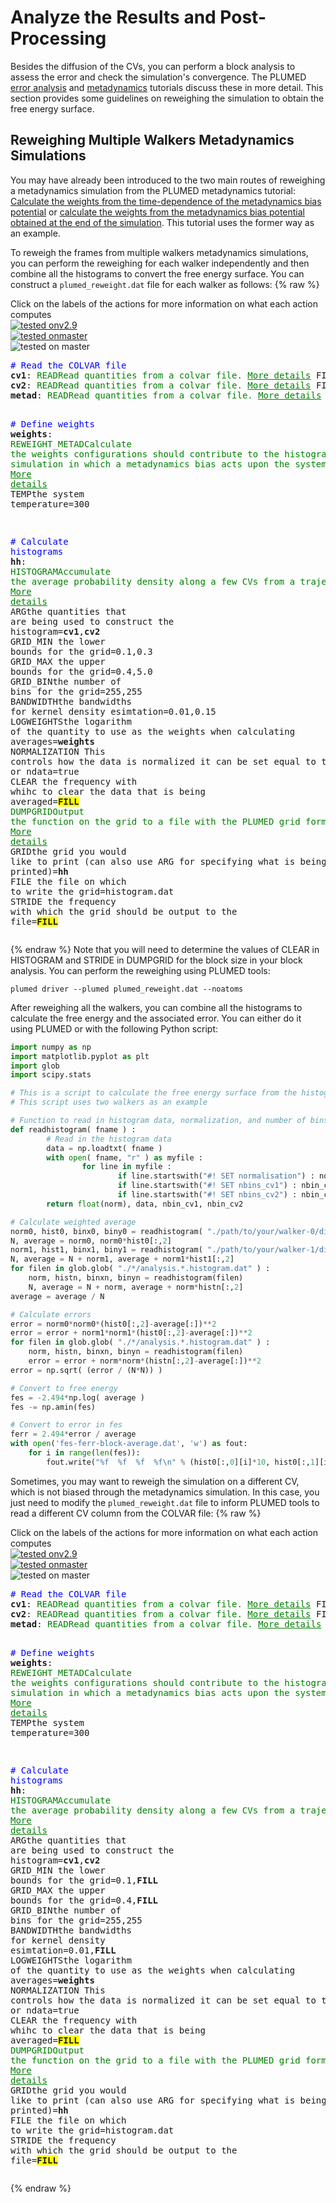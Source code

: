 # Analyze the Results and Post-Processing

Besides the diffusion of the CVs, you can perform a block analysis to assess the error and check the simulation's convergence. The PLUMED [error analysis](https://www.plumed-tutorials.org/lessons/21/002/data/NAVIGATION.html) and [metadynamics](https://www.plumed-tutorials.org/lessons/21/004/data/NAVIGATION.html) tutorials discuss these in more detail. This section provides some guidelines on reweighing the simulation to obtain the free energy surface.

## Reweighing Multiple Walkers Metadynamics Simulations

You may have already been introduced to the two main routes of reweighing a metadynamics simulation from the PLUMED metadynamics tutorial: [Calculate the weights from the time-dependence of the metadynamics bias potential](https://pubs.acs.org/doi/10.1021/jp504920s) or [calculate the weights from the metadynamics bias potential obtained at the end of the simulation](https://pubs.acs.org/doi/full/10.1021/ct3002464). This tutorial uses the former way as an example.

To reweigh the frames from multiple walkers metadynamics simulations, you can perform the reweighing for each walker independently and then combine all the histograms to convert the free energy surface. You can construct a `plumed_reweight.dat` file for each walker as follows:
{% raw %}
<div class="plumedpreheader">
<div class="headerInfo" id="value_details_data/./solutions/walker-0/plumed_reweight.dat"> Click on the labels of the actions for more information on what each action computes </div>
<div class="containerBadge">
<div class="headerBadge"><a href="plumed_reweight.dat.plumed.stderr"><img src="https://img.shields.io/badge/v2.9-passing-green.svg" alt="tested onv2.9" /></a></div>
<div class="headerBadge"><a href="plumed_reweight.dat.plumed_master.stderr"><img src="https://img.shields.io/badge/master-failed-red.svg" alt="tested onmaster" /></a></div>
<div class="headerBadge"><img class="toggler" src="https://img.shields.io/badge/master-incomplete-yellow.svg" alt="tested on master" onmouseup='toggleDisplay("data/./solutions/walker-0/plumed_reweight.dat")' onmousedown='toggleDisplay("data/./solutions/walker-0/plumed_reweight.dat")'/></div>
</div>
</div>
<div id="data/./solutions/walker-0/plumed_reweight.dat_short">
<pre class="plumedlisting">
<span style="color:blue" class="comment"># Read the COLVAR file</span>
<b name="data/./solutions/walker-0/plumed_reweight.datcv1" onclick='showPath("data/./solutions/walker-0/plumed_reweight.dat","data/./solutions/walker-0/plumed_reweight.datcv1","data/./solutions/walker-0/plumed_reweight.datcv1","brown")'>cv1</b>: <span class="plumedtooltip" style="color:green">READ<span class="right">Read quantities from a colvar file. <a href="https://www.plumed.org/doc-master/user-doc/html/READ" style="color:green">More details</a><i></i></span></span> <span class="plumedtooltip">FILE<span class="right">the name of the file from which to read these quantities<i></i></span></span>=COLVAR <span class="plumedtooltip">IGNORE_TIME<span class="right"> ignore the time in the colvar file<i></i></span></span> <span class="plumedtooltip">VALUES<span class="right">the values to read from the file<i></i></span></span>=cv1
<span style="display:none;" id="data/./solutions/walker-0/plumed_reweight.datcv1">The READ action with label <b>cv1</b> calculates the following quantities:<table  align="center" frame="void" width="95%" cellpadding="5%"><tr><td width="5%"><b> Quantity </b>  </td><td><b> Description </b> </td></tr><tr><td width="5%">cv1..#!custom</td><td>the names of the output components for this action depend on the actions input file see the example inputs below for details</td></tr></table></span><b name="data/./solutions/walker-0/plumed_reweight.datcv2" onclick='showPath("data/./solutions/walker-0/plumed_reweight.dat","data/./solutions/walker-0/plumed_reweight.datcv2","data/./solutions/walker-0/plumed_reweight.datcv2","brown")'>cv2</b>: <span class="plumedtooltip" style="color:green">READ<span class="right">Read quantities from a colvar file. <a href="https://www.plumed.org/doc-master/user-doc/html/READ" style="color:green">More details</a><i></i></span></span> <span class="plumedtooltip">FILE<span class="right">the name of the file from which to read these quantities<i></i></span></span>=COLVAR <span class="plumedtooltip">IGNORE_TIME<span class="right"> ignore the time in the colvar file<i></i></span></span> <span class="plumedtooltip">VALUES<span class="right">the values to read from the file<i></i></span></span>=cv2
<span style="display:none;" id="data/./solutions/walker-0/plumed_reweight.datcv2">The READ action with label <b>cv2</b> calculates the following quantities:<table  align="center" frame="void" width="95%" cellpadding="5%"><tr><td width="5%"><b> Quantity </b>  </td><td><b> Description </b> </td></tr><tr><td width="5%">cv2..#!custom</td><td>the names of the output components for this action depend on the actions input file see the example inputs below for details</td></tr></table></span><b name="data/./solutions/walker-0/plumed_reweight.datmetad" onclick='showPath("data/./solutions/walker-0/plumed_reweight.dat","data/./solutions/walker-0/plumed_reweight.datmetad","data/./solutions/walker-0/plumed_reweight.datmetad","brown")'>metad</b>: <span class="plumedtooltip" style="color:green">READ<span class="right">Read quantities from a colvar file. <a href="https://www.plumed.org/doc-master/user-doc/html/READ" style="color:green">More details</a><i></i></span></span> <span class="plumedtooltip">FILE<span class="right">the name of the file from which to read these quantities<i></i></span></span>=COLVAR <span class="plumedtooltip">IGNORE_TIME<span class="right"> ignore the time in the colvar file<i></i></span></span> <span class="plumedtooltip">VALUES<span class="right">the values to read from the file<i></i></span></span>=metad.rbias

<span style="color:blue" class="comment"># Define weights</span>
<span style="display:none;" id="data/./solutions/walker-0/plumed_reweight.datmetad">The READ action with label <b>metad</b> calculates the following quantities:<table  align="center" frame="void" width="95%" cellpadding="5%"><tr><td width="5%"><b> Quantity </b>  </td><td><b> Description </b> </td></tr><tr><td width="5%">metad..#!custom</td><td>the names of the output components for this action depend on the actions input file see the example inputs below for details</td></tr></table></span><b name="data/./solutions/walker-0/plumed_reweight.datweights" onclick='showPath("data/./solutions/walker-0/plumed_reweight.dat","data/./solutions/walker-0/plumed_reweight.datweights","data/./solutions/walker-0/plumed_reweight.datweights","brown")'>weights</b>: <span class="plumedtooltip" style="color:green">REWEIGHT_METAD<span class="right">Calculate the weights configurations should contribute to the histogram in a simulation in which a metadynamics bias acts upon the system. <a href="https://www.plumed.org/doc-master/user-doc/html/REWEIGHT_METAD" style="color:green">More details</a><i></i></span></span> <span class="plumedtooltip">TEMP<span class="right">the system temperature<i></i></span></span>=300

<span style="color:blue" class="comment"># Calculate histograms</span>
<span style="display:none;" id="data/./solutions/walker-0/plumed_reweight.datweights">The REWEIGHT_METAD action with label <b>weights</b> calculates the following quantities:<table  align="center" frame="void" width="95%" cellpadding="5%"><tr><td width="5%"><b> Quantity </b>  </td><td><b> Description </b> </td></tr><tr><td width="5%">weights.value</td><td>the weight to use for this frame to negate the effect the metadynamics bias</td></tr></table></span><b name="data/./solutions/walker-0/plumed_reweight.dathh" onclick='showPath("data/./solutions/walker-0/plumed_reweight.dat","data/./solutions/walker-0/plumed_reweight.dathh","data/./solutions/walker-0/plumed_reweight.dathh","brown")'>hh</b>: <span class="plumedtooltip" style="color:green">HISTOGRAM<span class="right">Accumulate the average probability density along a few CVs from a trajectory. <a href="https://www.plumed.org/doc-master/user-doc/html/HISTOGRAM" style="color:green">More details</a><i></i></span></span> <span class="plumedtooltip">ARG<span class="right">the quantities that are being used to construct the histogram<i></i></span></span>=<b name="data/./solutions/walker-0/plumed_reweight.datcv1">cv1</b>,<b name="data/./solutions/walker-0/plumed_reweight.datcv2">cv2</b> <span class="plumedtooltip">GRID_MIN<span class="right"> the lower bounds for the grid<i></i></span></span>=0.1,0.3 <span class="plumedtooltip">GRID_MAX<span class="right"> the upper bounds for the grid<i></i></span></span>=0.4,5.0 <span class="plumedtooltip">GRID_BIN<span class="right">the number of bins for the grid<i></i></span></span>=255,255 <span class="plumedtooltip">BANDWIDTH<span class="right">the bandwidths for kernel density esimtation<i></i></span></span>=0.01,0.15 <span class="plumedtooltip">LOGWEIGHTS<span class="right">the logarithm of the quantity to use as the weights when calculating averages<i></i></span></span>=<b name="data/./solutions/walker-0/plumed_reweight.datweights">weights</b> <span class="plumedtooltip">NORMALIZATION<span class="right"> This controls how the data is normalized it can be set equal to true, false or ndata<i></i></span></span>=true <span class="plumedtooltip">CLEAR<span class="right"> the frequency with whihc to clear the data that is being averaged<i></i></span></span>=<span style="background-color:yellow">__FILL__</span>
<span style="display:none;" id="data/./solutions/walker-0/plumed_reweight.dathh">The HISTOGRAM action with label <b>hh</b> calculates the following quantities:<table  align="center" frame="void" width="95%" cellpadding="5%"><tr><td width="5%"><b> Quantity </b>  </td><td><b> Description </b> </td></tr><tr><td width="5%">hh.value</td><td>the estimate of the histogram as a function of the argument that was obtained</td></tr></table></span><span class="plumedtooltip" style="color:green">DUMPGRID<span class="right">Output the function on the grid to a file with the PLUMED grid format. <a href="https://www.plumed.org/doc-master/user-doc/html/DUMPGRID" style="color:green">More details</a><i></i></span></span> <span class="plumedtooltip">GRID<span class="right">the grid you would like to print (can also use ARG for specifying what is being printed)<i></i></span></span>=<b name="data/./solutions/walker-0/plumed_reweight.dathh">hh</b> <span class="plumedtooltip">FILE<span class="right"> the file on which to write the grid<i></i></span></span>=histogram.dat <span class="plumedtooltip">STRIDE<span class="right"> the frequency with which the grid should be output to the file<i></i></span></span>=<span style="background-color:yellow">__FILL__</span>
</pre></div>
<div style="display:none;" id="data/./solutions/walker-0/plumed_reweight.dat_long"><pre class="plumedlisting">
<span style="color:blue" class="comment"># Read the COLVAR file</span>
<b name="data/./solutions/walker-0/plumed_reweight.dat_solcv1" onclick='showPath("data/./solutions/walker-0/plumed_reweight.dat","data/./solutions/walker-0/plumed_reweight.dat_solcv1","data/./solutions/walker-0/plumed_reweight.dat_solcv1","brown")'>cv1</b>: <span class="plumedtooltip" style="color:green">READ<span class="right">Read quantities from a colvar file. <a href="https://www.plumed.org/doc-master/user-doc/html/READ" style="color:green">More details</a><i></i></span></span> <span class="plumedtooltip">FILE<span class="right">the name of the file from which to read these quantities<i></i></span></span>=COLVAR <span class="plumedtooltip">IGNORE_TIME<span class="right"> ignore the time in the colvar file<i></i></span></span> <span class="plumedtooltip">VALUES<span class="right">the values to read from the file<i></i></span></span>=cv1
<span style="display:none;" id="data/./solutions/walker-0/plumed_reweight.dat_solcv1">The READ action with label <b>cv1</b> calculates the following quantities:<table  align="center" frame="void" width="95%" cellpadding="5%"><tr><td width="5%"><b> Quantity </b>  </td><td><b> Description </b> </td></tr><tr><td width="5%">cv1..#!custom</td><td>the names of the output components for this action depend on the actions input file see the example inputs below for details</td></tr></table></span><b name="data/./solutions/walker-0/plumed_reweight.dat_solcv2" onclick='showPath("data/./solutions/walker-0/plumed_reweight.dat","data/./solutions/walker-0/plumed_reweight.dat_solcv2","data/./solutions/walker-0/plumed_reweight.dat_solcv2","brown")'>cv2</b>: <span class="plumedtooltip" style="color:green">READ<span class="right">Read quantities from a colvar file. <a href="https://www.plumed.org/doc-master/user-doc/html/READ" style="color:green">More details</a><i></i></span></span> <span class="plumedtooltip">FILE<span class="right">the name of the file from which to read these quantities<i></i></span></span>=COLVAR <span class="plumedtooltip">IGNORE_TIME<span class="right"> ignore the time in the colvar file<i></i></span></span> <span class="plumedtooltip">VALUES<span class="right">the values to read from the file<i></i></span></span>=cv2
<span style="display:none;" id="data/./solutions/walker-0/plumed_reweight.dat_solcv2">The READ action with label <b>cv2</b> calculates the following quantities:<table  align="center" frame="void" width="95%" cellpadding="5%"><tr><td width="5%"><b> Quantity </b>  </td><td><b> Description </b> </td></tr><tr><td width="5%">cv2..#!custom</td><td>the names of the output components for this action depend on the actions input file see the example inputs below for details</td></tr></table></span><b name="data/./solutions/walker-0/plumed_reweight.dat_solmetad" onclick='showPath("data/./solutions/walker-0/plumed_reweight.dat","data/./solutions/walker-0/plumed_reweight.dat_solmetad","data/./solutions/walker-0/plumed_reweight.dat_solmetad","brown")'>metad</b>: <span class="plumedtooltip" style="color:green">READ<span class="right">Read quantities from a colvar file. <a href="https://www.plumed.org/doc-master/user-doc/html/READ" style="color:green">More details</a><i></i></span></span> <span class="plumedtooltip">FILE<span class="right">the name of the file from which to read these quantities<i></i></span></span>=COLVAR <span class="plumedtooltip">IGNORE_TIME<span class="right"> ignore the time in the colvar file<i></i></span></span> <span class="plumedtooltip">VALUES<span class="right">the values to read from the file<i></i></span></span>=metad.rbias

<span style="color:blue" class="comment"># Define weights</span>
<span style="display:none;" id="data/./solutions/walker-0/plumed_reweight.dat_solmetad">The READ action with label <b>metad</b> calculates the following quantities:<table  align="center" frame="void" width="95%" cellpadding="5%"><tr><td width="5%"><b> Quantity </b>  </td><td><b> Description </b> </td></tr><tr><td width="5%">metad..#!custom</td><td>the names of the output components for this action depend on the actions input file see the example inputs below for details</td></tr></table></span><b name="data/./solutions/walker-0/plumed_reweight.dat_solweights" onclick='showPath("data/./solutions/walker-0/plumed_reweight.dat","data/./solutions/walker-0/plumed_reweight.dat_solweights","data/./solutions/walker-0/plumed_reweight.dat_solweights","brown")'>weights</b>: <span class="plumedtooltip" style="color:green">REWEIGHT_METAD<span class="right">Calculate the weights configurations should contribute to the histogram in a simulation in which a metadynamics bias acts upon the system. <a href="https://www.plumed.org/doc-master/user-doc/html/REWEIGHT_METAD" style="color:green">More details</a><i></i></span></span> <span class="plumedtooltip">TEMP<span class="right">the system temperature<i></i></span></span>=300

<span style="color:blue" class="comment"># Calculate histograms</span>
<span style="color:blue" class="comment"># Assume the errors converge at a block size of 50 ps</span>
<span style="display:none;" id="data/./solutions/walker-0/plumed_reweight.dat_solweights">The REWEIGHT_METAD action with label <b>weights</b> calculates the following quantities:<table  align="center" frame="void" width="95%" cellpadding="5%"><tr><td width="5%"><b> Quantity </b>  </td><td><b> Description </b> </td></tr><tr><td width="5%">weights.value</td><td>the weight to use for this frame to negate the effect the metadynamics bias</td></tr></table></span><b name="data/./solutions/walker-0/plumed_reweight.dat_solhh" onclick='showPath("data/./solutions/walker-0/plumed_reweight.dat","data/./solutions/walker-0/plumed_reweight.dat_solhh","data/./solutions/walker-0/plumed_reweight.dat_solhh","brown")'>hh</b>: <span class="plumedtooltip" style="color:green">HISTOGRAM<span class="right">Accumulate the average probability density along a few CVs from a trajectory. <a href="https://www.plumed.org/doc-master/user-doc/html/HISTOGRAM" style="color:green">More details</a><i></i></span></span> <span class="plumedtooltip">ARG<span class="right">the quantities that are being used to construct the histogram<i></i></span></span>=<b name="data/./solutions/walker-0/plumed_reweight.dat_solcv1">cv1</b>,<b name="data/./solutions/walker-0/plumed_reweight.dat_solcv2">cv2</b> <span class="plumedtooltip">GRID_MIN<span class="right"> the lower bounds for the grid<i></i></span></span>=0.1,0.3 <span class="plumedtooltip">GRID_MAX<span class="right"> the upper bounds for the grid<i></i></span></span>=0.4,5.0 <span class="plumedtooltip">GRID_BIN<span class="right">the number of bins for the grid<i></i></span></span>=255,255 <span class="plumedtooltip">BANDWIDTH<span class="right">the bandwidths for kernel density esimtation<i></i></span></span>=0.01,0.15 <span class="plumedtooltip">LOGWEIGHTS<span class="right">the logarithm of the quantity to use as the weights when calculating averages<i></i></span></span>=<b name="data/./solutions/walker-0/plumed_reweight.dat_solweights">weights</b> <span class="plumedtooltip">NORMALIZATION<span class="right"> This controls how the data is normalized it can be set equal to true, false or ndata<i></i></span></span>=true <span class="plumedtooltip">CLEAR<span class="right"> the frequency with whihc to clear the data that is being averaged<i></i></span></span>=10000
<span style="display:none;" id="data/./solutions/walker-0/plumed_reweight.dat_solhh">The HISTOGRAM action with label <b>hh</b> calculates the following quantities:<table  align="center" frame="void" width="95%" cellpadding="5%"><tr><td width="5%"><b> Quantity </b>  </td><td><b> Description </b> </td></tr><tr><td width="5%">hh.value</td><td>the estimate of the histogram as a function of the argument that was obtained</td></tr></table></span><span class="plumedtooltip" style="color:green">DUMPGRID<span class="right">Output the function on the grid to a file with the PLUMED grid format. <a href="https://www.plumed.org/doc-master/user-doc/html/DUMPGRID" style="color:green">More details</a><i></i></span></span> <span class="plumedtooltip">GRID<span class="right">the grid you would like to print (can also use ARG for specifying what is being printed)<i></i></span></span>=<b name="data/./solutions/walker-0/plumed_reweight.dat_solhh">hh</b> <span class="plumedtooltip">FILE<span class="right"> the file on which to write the grid<i></i></span></span>=histogram.dat <span class="plumedtooltip">STRIDE<span class="right"> the frequency with which the grid should be output to the file<i></i></span></span>=10000
</pre></div>

 {% endraw %} 
Note that you will need to determine the values of CLEAR in HISTOGRAM and STRIDE in DUMPGRID for the block size in your block analysis. You can perform the reweighing using PLUMED tools:
```
plumed driver --plumed plumed_reweight.dat --noatoms
```

After reweighing all the walkers, you can combine all the histograms to calculate the free energy and the associated error. You can either do it using PLUMED or with the following Python script:
```python
import numpy as np
import matplotlib.pyplot as plt
import glob
import scipy.stats

# This is a script to calculate the free energy surface from the histograms obtained from multiple walkers metadynamics simulations with two collective variables (CV)
# This script uses two walkers as an example

# Function to read in histogram data, normalization, and number of bins for the two CVs
def readhistogram( fname ) :
        # Read in the histogram data
        data = np.loadtxt( fname )
        with open( fname, "r" ) as myfile :
                for line in myfile :
                        if line.startswith("#! SET normalisation") : norm = line.split()[3]
                        if line.startswith("#! SET nbins_cv1") : nbin_cv1 = int(line.split()[3]) + 1
                        if line.startswith("#! SET nbins_cv2") : nbin_cv2 = int(line.split()[3]) + 1
        return float(norm), data, nbin_cv1, nbin_cv2

# Calculate weighted average
norm0, hist0, binx0, biny0 = readhistogram( "./path/to/your/walker-0/directory/histogram.dat" )
N, average = norm0, norm0*hist0[:,2]
norm1, hist1, binx1, biny1 = readhistogram( "./path/to/your/walker-1/directory/histogram.dat" )
N, average = N + norm1, average + norm1*hist1[:,2]
for filen in glob.glob( "./*/analysis.*.histogram.dat" ) :
    norm, histn, binxn, binyn = readhistogram(filen)
    N, average = N + norm, average + norm*histn[:,2]
average = average / N

# Calculate errors
error = norm0*norm0*(hist0[:,2]-average[:])**2
error = error + norm1*norm1*(hist0[:,2]-average[:])**2
for filen in glob.glob( "./*/analysis.*.histogram.dat" ) :
    norm, histn, binxn, binyn = readhistogram(filen)
    error = error + norm*norm*(histn[:,2]-average[:])**2
error = np.sqrt( (error / (N*N)) )

# Convert to free energy
fes = -2.494*np.log( average )
fes -= np.amin(fes)

# Convert to error in fes
ferr = 2.494*error / average
with open('fes-ferr-block-average.dat', 'w') as fout:
    for i in range(len(fes)):
        fout.write("%f  %f  %f  %f\n" % (hist0[:,0][i]*10, hist0[:,1][i], fes[i], ferr[I]))
```

Sometimes, you may want to reweigh the simulation on a different CV, which is not biased through the metadynamics simulation. In this case, you just need to modify the `plumed_reweight.dat` file to inform PLUMED tools to read a different CV column from the COLVAR file:
{% raw %}
<div class="plumedpreheader">
<div class="headerInfo" id="value_details_data/./solutions/walker-0/plumed_reweight_newcv.dat"> Click on the labels of the actions for more information on what each action computes </div>
<div class="containerBadge">
<div class="headerBadge"><a href="plumed_reweight_newcv.dat.plumed.stderr"><img src="https://img.shields.io/badge/v2.9-passing-green.svg" alt="tested onv2.9" /></a></div>
<div class="headerBadge"><a href="plumed_reweight_newcv.dat.plumed_master.stderr"><img src="https://img.shields.io/badge/master-failed-red.svg" alt="tested onmaster" /></a></div>
<div class="headerBadge"><img class="toggler" src="https://img.shields.io/badge/master-incomplete-yellow.svg" alt="tested on master" onmouseup='toggleDisplay("data/./solutions/walker-0/plumed_reweight_newcv.dat")' onmousedown='toggleDisplay("data/./solutions/walker-0/plumed_reweight_newcv.dat")'/></div>
</div>
</div>
<div id="data/./solutions/walker-0/plumed_reweight_newcv.dat_short">
<pre class="plumedlisting">
<span style="color:blue" class="comment"># Read the COLVAR file</span>
<b name="data/./solutions/walker-0/plumed_reweight_newcv.datcv1" onclick='showPath("data/./solutions/walker-0/plumed_reweight_newcv.dat","data/./solutions/walker-0/plumed_reweight_newcv.datcv1","data/./solutions/walker-0/plumed_reweight_newcv.datcv1","brown")'>cv1</b>: <span class="plumedtooltip" style="color:green">READ<span class="right">Read quantities from a colvar file. <a href="https://www.plumed.org/doc-master/user-doc/html/READ" style="color:green">More details</a><i></i></span></span> <span class="plumedtooltip">FILE<span class="right">the name of the file from which to read these quantities<i></i></span></span>=COLVAR <span class="plumedtooltip">IGNORE_TIME<span class="right"> ignore the time in the colvar file<i></i></span></span> <span class="plumedtooltip">VALUES<span class="right">the values to read from the file<i></i></span></span>=cv1
<span style="display:none;" id="data/./solutions/walker-0/plumed_reweight_newcv.datcv1">The READ action with label <b>cv1</b> calculates the following quantities:<table  align="center" frame="void" width="95%" cellpadding="5%"><tr><td width="5%"><b> Quantity </b>  </td><td><b> Description </b> </td></tr><tr><td width="5%">cv1..#!custom</td><td>the names of the output components for this action depend on the actions input file see the example inputs below for details</td></tr></table></span><b name="data/./solutions/walker-0/plumed_reweight_newcv.datcv2" onclick='showPath("data/./solutions/walker-0/plumed_reweight_newcv.dat","data/./solutions/walker-0/plumed_reweight_newcv.datcv2","data/./solutions/walker-0/plumed_reweight_newcv.datcv2","brown")'>cv2</b>: <span class="plumedtooltip" style="color:green">READ<span class="right">Read quantities from a colvar file. <a href="https://www.plumed.org/doc-master/user-doc/html/READ" style="color:green">More details</a><i></i></span></span> <span class="plumedtooltip">FILE<span class="right">the name of the file from which to read these quantities<i></i></span></span>=COLVAR <span class="plumedtooltip">IGNORE_TIME<span class="right"> ignore the time in the colvar file<i></i></span></span> <span class="plumedtooltip">VALUES<span class="right">the values to read from the file<i></i></span></span>=<span style="background-color:yellow">__FILL__</span>
<span style="display:none;" id="data/./solutions/walker-0/plumed_reweight_newcv.datcv2">The READ action with label <b>cv2</b> calculates the following quantities:<table  align="center" frame="void" width="95%" cellpadding="5%"><tr><td width="5%"><b> Quantity </b>  </td><td><b> Description </b> </td></tr><tr><td width="5%">cv2..#!custom</td><td>the names of the output components for this action depend on the actions input file see the example inputs below for details</td></tr></table></span><b name="data/./solutions/walker-0/plumed_reweight_newcv.datmetad" onclick='showPath("data/./solutions/walker-0/plumed_reweight_newcv.dat","data/./solutions/walker-0/plumed_reweight_newcv.datmetad","data/./solutions/walker-0/plumed_reweight_newcv.datmetad","brown")'>metad</b>: <span class="plumedtooltip" style="color:green">READ<span class="right">Read quantities from a colvar file. <a href="https://www.plumed.org/doc-master/user-doc/html/READ" style="color:green">More details</a><i></i></span></span> <span class="plumedtooltip">FILE<span class="right">the name of the file from which to read these quantities<i></i></span></span>=COLVAR <span class="plumedtooltip">IGNORE_TIME<span class="right"> ignore the time in the colvar file<i></i></span></span> <span class="plumedtooltip">VALUES<span class="right">the values to read from the file<i></i></span></span>=metad.rbias

<span style="color:blue" class="comment"># Define weights</span>
<span style="display:none;" id="data/./solutions/walker-0/plumed_reweight_newcv.datmetad">The READ action with label <b>metad</b> calculates the following quantities:<table  align="center" frame="void" width="95%" cellpadding="5%"><tr><td width="5%"><b> Quantity </b>  </td><td><b> Description </b> </td></tr><tr><td width="5%">metad..#!custom</td><td>the names of the output components for this action depend on the actions input file see the example inputs below for details</td></tr></table></span><b name="data/./solutions/walker-0/plumed_reweight_newcv.datweights" onclick='showPath("data/./solutions/walker-0/plumed_reweight_newcv.dat","data/./solutions/walker-0/plumed_reweight_newcv.datweights","data/./solutions/walker-0/plumed_reweight_newcv.datweights","brown")'>weights</b>: <span class="plumedtooltip" style="color:green">REWEIGHT_METAD<span class="right">Calculate the weights configurations should contribute to the histogram in a simulation in which a metadynamics bias acts upon the system. <a href="https://www.plumed.org/doc-master/user-doc/html/REWEIGHT_METAD" style="color:green">More details</a><i></i></span></span> <span class="plumedtooltip">TEMP<span class="right">the system temperature<i></i></span></span>=300

<span style="color:blue" class="comment"># Calculate histograms</span>
<span style="display:none;" id="data/./solutions/walker-0/plumed_reweight_newcv.datweights">The REWEIGHT_METAD action with label <b>weights</b> calculates the following quantities:<table  align="center" frame="void" width="95%" cellpadding="5%"><tr><td width="5%"><b> Quantity </b>  </td><td><b> Description </b> </td></tr><tr><td width="5%">weights.value</td><td>the weight to use for this frame to negate the effect the metadynamics bias</td></tr></table></span><b name="data/./solutions/walker-0/plumed_reweight_newcv.dathh" onclick='showPath("data/./solutions/walker-0/plumed_reweight_newcv.dat","data/./solutions/walker-0/plumed_reweight_newcv.dathh","data/./solutions/walker-0/plumed_reweight_newcv.dathh","brown")'>hh</b>: <span class="plumedtooltip" style="color:green">HISTOGRAM<span class="right">Accumulate the average probability density along a few CVs from a trajectory. <a href="https://www.plumed.org/doc-master/user-doc/html/HISTOGRAM" style="color:green">More details</a><i></i></span></span> <span class="plumedtooltip">ARG<span class="right">the quantities that are being used to construct the histogram<i></i></span></span>=<b name="data/./solutions/walker-0/plumed_reweight_newcv.datcv1">cv1</b>,<b name="data/./solutions/walker-0/plumed_reweight_newcv.datcv2">cv2</b> <span class="plumedtooltip">GRID_MIN<span class="right"> the lower bounds for the grid<i></i></span></span>=0.1,__FILL__ <span class="plumedtooltip">GRID_MAX<span class="right"> the upper bounds for the grid<i></i></span></span>=0.4,__FILL__ <span class="plumedtooltip">GRID_BIN<span class="right">the number of bins for the grid<i></i></span></span>=255,255 <span class="plumedtooltip">BANDWIDTH<span class="right">the bandwidths for kernel density esimtation<i></i></span></span>=0.01,__FILL__ <span class="plumedtooltip">LOGWEIGHTS<span class="right">the logarithm of the quantity to use as the weights when calculating averages<i></i></span></span>=<b name="data/./solutions/walker-0/plumed_reweight_newcv.datweights">weights</b> <span class="plumedtooltip">NORMALIZATION<span class="right"> This controls how the data is normalized it can be set equal to true, false or ndata<i></i></span></span>=true <span class="plumedtooltip">CLEAR<span class="right"> the frequency with whihc to clear the data that is being averaged<i></i></span></span>=<span style="background-color:yellow">__FILL__</span>
<span style="display:none;" id="data/./solutions/walker-0/plumed_reweight_newcv.dathh">The HISTOGRAM action with label <b>hh</b> calculates the following quantities:<table  align="center" frame="void" width="95%" cellpadding="5%"><tr><td width="5%"><b> Quantity </b>  </td><td><b> Description </b> </td></tr><tr><td width="5%">hh.value</td><td>the estimate of the histogram as a function of the argument that was obtained</td></tr></table></span><span class="plumedtooltip" style="color:green">DUMPGRID<span class="right">Output the function on the grid to a file with the PLUMED grid format. <a href="https://www.plumed.org/doc-master/user-doc/html/DUMPGRID" style="color:green">More details</a><i></i></span></span> <span class="plumedtooltip">GRID<span class="right">the grid you would like to print (can also use ARG for specifying what is being printed)<i></i></span></span>=<b name="data/./solutions/walker-0/plumed_reweight_newcv.dathh">hh</b> <span class="plumedtooltip">FILE<span class="right"> the file on which to write the grid<i></i></span></span>=histogram.dat <span class="plumedtooltip">STRIDE<span class="right"> the frequency with which the grid should be output to the file<i></i></span></span>=<span style="background-color:yellow">__FILL__</span>
</pre></div>
<div style="display:none;" id="data/./solutions/walker-0/plumed_reweight_newcv.dat_long"><pre class="plumedlisting">
<span style="color:blue" class="comment"># Read the COLVAR file</span>
<b name="data/./solutions/walker-0/plumed_reweight_newcv.dat_solcv1" onclick='showPath("data/./solutions/walker-0/plumed_reweight_newcv.dat","data/./solutions/walker-0/plumed_reweight_newcv.dat_solcv1","data/./solutions/walker-0/plumed_reweight_newcv.dat_solcv1","brown")'>cv1</b>: <span class="plumedtooltip" style="color:green">READ<span class="right">Read quantities from a colvar file. <a href="https://www.plumed.org/doc-master/user-doc/html/READ" style="color:green">More details</a><i></i></span></span> <span class="plumedtooltip">FILE<span class="right">the name of the file from which to read these quantities<i></i></span></span>=COLVAR <span class="plumedtooltip">IGNORE_TIME<span class="right"> ignore the time in the colvar file<i></i></span></span> <span class="plumedtooltip">VALUES<span class="right">the values to read from the file<i></i></span></span>=cv1
<span style="color:blue" class="comment"># Assume we want to reweigh the simulation on the number of H-bonds received by the NO2 fragment based on the H-bonds matrix</span>
<span style="display:none;" id="data/./solutions/walker-0/plumed_reweight_newcv.dat_solcv1">The READ action with label <b>cv1</b> calculates the following quantities:<table  align="center" frame="void" width="95%" cellpadding="5%"><tr><td width="5%"><b> Quantity </b>  </td><td><b> Description </b> </td></tr><tr><td width="5%">cv1..#!custom</td><td>the names of the output components for this action depend on the actions input file see the example inputs below for details</td></tr></table></span><b name="data/./solutions/walker-0/plumed_reweight_newcv.dat_solcv2" onclick='showPath("data/./solutions/walker-0/plumed_reweight_newcv.dat","data/./solutions/walker-0/plumed_reweight_newcv.dat_solcv2","data/./solutions/walker-0/plumed_reweight_newcv.dat_solcv2","brown")'>cv2</b>: <span class="plumedtooltip" style="color:green">READ<span class="right">Read quantities from a colvar file. <a href="https://www.plumed.org/doc-master/user-doc/html/READ" style="color:green">More details</a><i></i></span></span> <span class="plumedtooltip">FILE<span class="right">the name of the file from which to read these quantities<i></i></span></span>=COLVAR <span class="plumedtooltip">IGNORE_TIME<span class="right"> ignore the time in the colvar file<i></i></span></span> <span class="plumedtooltip">VALUES<span class="right">the values to read from the file<i></i></span></span>=hbmat2.sum
<span style="display:none;" id="data/./solutions/walker-0/plumed_reweight_newcv.dat_solcv2">The READ action with label <b>cv2</b> calculates the following quantities:<table  align="center" frame="void" width="95%" cellpadding="5%"><tr><td width="5%"><b> Quantity </b>  </td><td><b> Description </b> </td></tr><tr><td width="5%">cv2..#!custom</td><td>the names of the output components for this action depend on the actions input file see the example inputs below for details</td></tr></table></span><b name="data/./solutions/walker-0/plumed_reweight_newcv.dat_solmetad" onclick='showPath("data/./solutions/walker-0/plumed_reweight_newcv.dat","data/./solutions/walker-0/plumed_reweight_newcv.dat_solmetad","data/./solutions/walker-0/plumed_reweight_newcv.dat_solmetad","brown")'>metad</b>: <span class="plumedtooltip" style="color:green">READ<span class="right">Read quantities from a colvar file. <a href="https://www.plumed.org/doc-master/user-doc/html/READ" style="color:green">More details</a><i></i></span></span> <span class="plumedtooltip">FILE<span class="right">the name of the file from which to read these quantities<i></i></span></span>=COLVAR <span class="plumedtooltip">IGNORE_TIME<span class="right"> ignore the time in the colvar file<i></i></span></span> <span class="plumedtooltip">VALUES<span class="right">the values to read from the file<i></i></span></span>=metad.rbias

<span style="color:blue" class="comment"># Define weights</span>
<span style="display:none;" id="data/./solutions/walker-0/plumed_reweight_newcv.dat_solmetad">The READ action with label <b>metad</b> calculates the following quantities:<table  align="center" frame="void" width="95%" cellpadding="5%"><tr><td width="5%"><b> Quantity </b>  </td><td><b> Description </b> </td></tr><tr><td width="5%">metad..#!custom</td><td>the names of the output components for this action depend on the actions input file see the example inputs below for details</td></tr></table></span><b name="data/./solutions/walker-0/plumed_reweight_newcv.dat_solweights" onclick='showPath("data/./solutions/walker-0/plumed_reweight_newcv.dat","data/./solutions/walker-0/plumed_reweight_newcv.dat_solweights","data/./solutions/walker-0/plumed_reweight_newcv.dat_solweights","brown")'>weights</b>: <span class="plumedtooltip" style="color:green">REWEIGHT_METAD<span class="right">Calculate the weights configurations should contribute to the histogram in a simulation in which a metadynamics bias acts upon the system. <a href="https://www.plumed.org/doc-master/user-doc/html/REWEIGHT_METAD" style="color:green">More details</a><i></i></span></span> <span class="plumedtooltip">TEMP<span class="right">the system temperature<i></i></span></span>=300

<span style="color:blue" class="comment"># Calculate histograms</span>
<span style="color:blue" class="comment"># Assume the errors converge at a block size of 50 ps</span>
<span style="display:none;" id="data/./solutions/walker-0/plumed_reweight_newcv.dat_solweights">The REWEIGHT_METAD action with label <b>weights</b> calculates the following quantities:<table  align="center" frame="void" width="95%" cellpadding="5%"><tr><td width="5%"><b> Quantity </b>  </td><td><b> Description </b> </td></tr><tr><td width="5%">weights.value</td><td>the weight to use for this frame to negate the effect the metadynamics bias</td></tr></table></span><b name="data/./solutions/walker-0/plumed_reweight_newcv.dat_solhh" onclick='showPath("data/./solutions/walker-0/plumed_reweight_newcv.dat","data/./solutions/walker-0/plumed_reweight_newcv.dat_solhh","data/./solutions/walker-0/plumed_reweight_newcv.dat_solhh","brown")'>hh</b>: <span class="plumedtooltip" style="color:green">HISTOGRAM<span class="right">Accumulate the average probability density along a few CVs from a trajectory. <a href="https://www.plumed.org/doc-master/user-doc/html/HISTOGRAM" style="color:green">More details</a><i></i></span></span> <span class="plumedtooltip">ARG<span class="right">the quantities that are being used to construct the histogram<i></i></span></span>=<b name="data/./solutions/walker-0/plumed_reweight_newcv.dat_solcv1">cv1</b>,<b name="data/./solutions/walker-0/plumed_reweight_newcv.dat_solcv2">cv2.sum</b> <span class="plumedtooltip">GRID_MIN<span class="right"> the lower bounds for the grid<i></i></span></span>=0.1,0.0 <span class="plumedtooltip">GRID_MAX<span class="right"> the upper bounds for the grid<i></i></span></span>=0.4,5.0 <span class="plumedtooltip">GRID_BIN<span class="right">the number of bins for the grid<i></i></span></span>=255,255 <span class="plumedtooltip">BANDWIDTH<span class="right">the bandwidths for kernel density esimtation<i></i></span></span>=0.01,0.05 <span class="plumedtooltip">LOGWEIGHTS<span class="right">the logarithm of the quantity to use as the weights when calculating averages<i></i></span></span>=<b name="data/./solutions/walker-0/plumed_reweight_newcv.dat_solweights">weights</b> <span class="plumedtooltip">NORMALIZATION<span class="right"> This controls how the data is normalized it can be set equal to true, false or ndata<i></i></span></span>=true <span class="plumedtooltip">CLEAR<span class="right"> the frequency with whihc to clear the data that is being averaged<i></i></span></span>=10000
<span style="display:none;" id="data/./solutions/walker-0/plumed_reweight_newcv.dat_solhh">The HISTOGRAM action with label <b>hh</b> calculates the following quantities:<table  align="center" frame="void" width="95%" cellpadding="5%"><tr><td width="5%"><b> Quantity </b>  </td><td><b> Description </b> </td></tr><tr><td width="5%">hh.value</td><td>the estimate of the histogram as a function of the argument that was obtained</td></tr></table></span><span class="plumedtooltip" style="color:green">DUMPGRID<span class="right">Output the function on the grid to a file with the PLUMED grid format. <a href="https://www.plumed.org/doc-master/user-doc/html/DUMPGRID" style="color:green">More details</a><i></i></span></span> <span class="plumedtooltip">GRID<span class="right">the grid you would like to print (can also use ARG for specifying what is being printed)<i></i></span></span>=<b name="data/./solutions/walker-0/plumed_reweight_newcv.dat_solhh">hh</b> <span class="plumedtooltip">FILE<span class="right"> the file on which to write the grid<i></i></span></span>=histogram.dat <span class="plumedtooltip">STRIDE<span class="right"> the frequency with which the grid should be output to the file<i></i></span></span>=10000
</pre></div>

 {% endraw %} 
